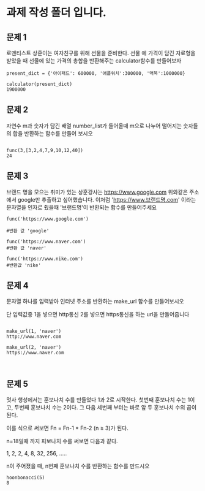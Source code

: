 # 과제 작성 폴더 입니다.

## 문제 1

로멘티스트 상훈이는 여자친구를 위해 선물을 준비한다.
선물 에 가격이 담긴 자료형을 받았을 때
선물에 있는 가격의 총합을 반환해주는 calculator함수를 만들어보자

```
present_dict = {'아이패드': 600000, '애플워치':300000, '맥북':1000000}

calculator(present_dict)
1900000

```

## 문제 2

자연수 m과 숫자가 담긴 배열 number_list가 들어올때
m으로 나누어 떨어지는 숫자들의 합을 반환하는 함수를 만들어 보시오

```

func(3,[3,2,4,7,9,10,12,40])
24

```

## 문제 3

브랜드 명을 모으는 취미가 있는 상훈강사는
https://www.google.com
위와같은 주소에서 google만 추출하고 싶어했습니다.
이처럼 'https://www.브랜드명.com' 이라는 문자열을 인자로 줬을때
'브랜드명'이 반환되는 함수를 만들어주세요

```
func('https://www.google.com')

#반환 값 'google'

func('https://www.naver.com')
#반환 값 'naver'

func('https://www.nike.com')
#반환값 'nike'
```

## 문제 4

문자열 하나를 입력받아 인터넷 주소를 반환하는 make_url 함수를 만들어보시오

단 입력값중 1을 넣으면 http통신 2를 넣으면 https통신을 하는 url을 만들어줍니다

```

make_url(1, 'naver')
http://www.naver.com

make_url(2, 'naver')
https://www.naver.com



```

## 문제 5

멋사 행성에서는
훈보나치 수를 만들었다 1과 2로 시작한다. 첫번째 훈보나치 수는 1이고, 두번째 훈보나치 수는 2이다. 그 다음 세번째 부터는 바로 앞 두 훈보나치 수의 곱이 된다.

이를 식으로 써보면 Fn = Fn-1 \* Fn-2 (n ≥ 3)가 된다.

n=18일때 까지 피보나치 수를 써보면 다음과 같다.

1, 2, 2, 4, 8, 32, 256, .....

n이 주어졌을 때, n번째 훈보나치 수를 반환하는 함수를 만드시오

```
hoonbonacci(5)
8

```
